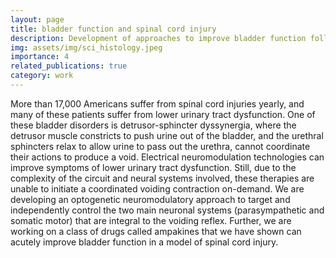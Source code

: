 ```yaml
---
layout: page
title: bladder function and spinal cord injury
description: Development of approaches to improve bladder function following spinal cord injury
img: assets/img/sci_histology.jpeg
importance: 4
related_publications: true
category: work
---
```


More than 17,000 Americans suffer from spinal cord injuries yearly, and many of these patients suffer from lower urinary tract dysfunction. One of these bladder disorders is detrusor-sphincter dyssynergia, where the detrusor muscle constricts to push urine out of the bladder, and the urethral sphincters relax to allow urine to pass out the urethra, cannot coordinate their actions to produce a void. Electrical neuromodulation technologies can improve symptoms of lower urinary tract dysfunction. Still, due to the complexity of the circuit and neural systems involved, these therapies are unable to initiate a coordinated voiding contraction on-demand. We are developing an optogenetic neuromodulatory approach to target and independently control the two main neuronal systems (parasympathetic and somatic motor) that are integral to the voiding reflex. Further, we are working on a class of drugs called ampakines that we have shown can acutely improve bladder function in a model of spinal cord injury.
